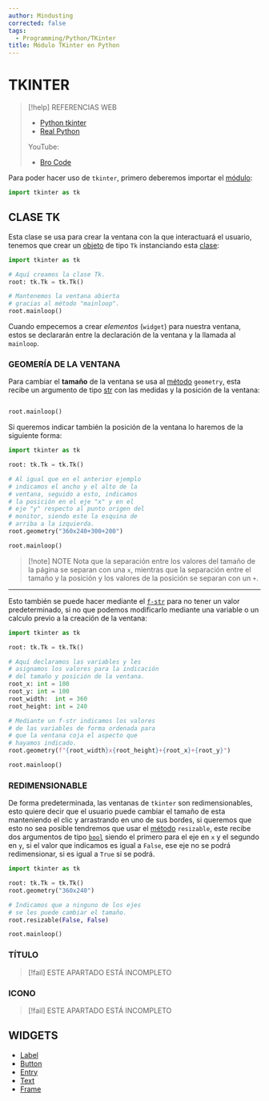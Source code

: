 ```yaml
---
author: Mindusting
corrected: false
tags:
  - Programming/Python/TKinter
title: Módulo TKinter en Python
---
```


# TKINTER

> [!help] REFERENCIAS WEB
> - [Python tkinter](https://docs.python.org/3.12/library/tkinter.html)
> - [Real Python](https://realpython.com/python-gui-tkinter/)
>
> YouTube:
> - [Bro Code](https://youtu.be/TuLxsvK4svQ)

Para poder hacer uso de `tkinter`, primero deberemos importar el [módulo](../../py_module.md):

```python
import tkinter as tk
```

## CLASE TK

Esta clase se usa para crear la ventana con la que interactuará el usuario, tenemos que crear un [objeto](../../py_class.md) de tipo `Tk` instanciando esta [clase](../../py_class.md):

```python
import tkinter as tk

# Aquí creamos la clase Tk.
root: tk.Tk = tk.Tk()

# Mantenemos la ventana abierta
# gracias al método "mainloop".
root.mainloop()
```

Cuando empecemos a crear *elementos* (`widget`) para nuestra ventana, estos se declararán entre la declaración de la ventana y la llamada al `mainloop`.

### GEOMERÍA DE LA VENTANA

Para cambiar el **tamaño** de la ventana se usa al [método](../../classes/py_method.md) `geometry`, esta recibe un argumento de tipo [str](../../py_str.md) con las medidas y la posición de la ventana:

```py import tkinter as tk root: tk.Tk = tk.Tk() # Indicamos que queremos que la ventana # tenga unas dimensiones de 360 píxeles # de ancho por 240 píxeles de alto. root.geometry("360x240")

root.mainloop()
```

Si queremos indicar también la posición de la ventana lo haremos de la siguiente forma:

```python
import tkinter as tk

root: tk.Tk = tk.Tk()

# Al igual que en el anterior ejemplo
# indicamos el ancho y el alto de la
# ventana, seguido a esto, indicamos
# la posición en el eje "x" y en el
# eje "y" respecto al punto origen del
# monitor, siendo este la esquina de
# arriba a la izquierda.
root.geometry("360x240+300+200")

root.mainloop()
```

> [!note] NOTE
> Nota que la separación entre los valores del tamaño de la página se separan con una `x`, mientras que la separación entre el tamaño y la posición y los valores de la posición se separan con un `+`.

---

Esto también se puede hacer mediante el [`f-str`](py_str.md#F-STRING) para no tener un valor predeterminado, si no que podemos modificarlo mediante una variable o un calculo previo a la creación de la ventana:

```python
import tkinter as tk

root: tk.Tk = tk.Tk()

# Aquí declaramos las variables y les
# asignamos los valores para la indicación
# del tamaño y posición de la ventana.
root_x: int = 100
root_y: int = 100
root_width:  int = 360
root_height: int = 240

# Mediante un f-str indicamos los valores
# de las variables de forma ordenada para
# que la ventana coja el aspecto que
# hayamos indicado.
root.geometry(f"{root_width}x{root_height}+{root_x}+{root_y}")

root.mainloop()
```

### REDIMENSIONABLE

De forma predeterminada, las ventanas de `tkinter` son redimensionables, esto quiere decir que el usuario puede cambiar el tamaño de esta manteniendo el clic y arrastrando en uno de sus bordes, si queremos que esto no sea posible tendremos que usar el [método](../../classes/py_method.md) `resizable`, este recibe dos argumentos de tipo [`bool`](../../py_bool.md) siendo el primero para el eje en `x` y el segundo en `y`, si el valor que indicamos es igual a `False`, ese eje no se podrá redimensionar, si es igual a `True` si se podrá.

```python
import tkinter as tk

root: tk.Tk = tk.Tk()
root.geometry("360x240")

# Indicamos que a ninguno de los ejes
# se les puede cambiar el tamaño.
root.resizable(False, False)

root.mainloop()
```

### TÍTULO

> [!fail] ESTE APARTADO ESTÁ INCOMPLETO

### ICONO

> [!fail] ESTE APARTADO ESTÁ INCOMPLETO

## WIDGETS

- [Label](Tkinter_Label.md)
- [Button]()
- [Entry]()
- [Text]()
- [Frame]()
